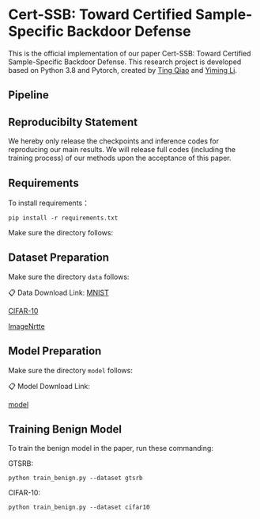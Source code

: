 # Cert-SSB: Toward Certified  Sample-Specific  Backdoor Defense

This is the official implementation of our paper Cert-SSB: Toward Certified  Sample-Specific  Backdoor Defense. This research project is developed based on Python 3.8 and Pytorch, created by [Ting Qiao](https://github.com/NcepuQiaoTing) and [Yiming Li](https://liyiming.tech/).

Pipeline
-

Reproducibilty Statement
-
We hereby only release the checkpoints and inference codes for reproducing our main results. We will release full codes (including the training process) of our methods upon the acceptance of this paper.

Requirements
-
To install requirements：

```
pip install -r requirements.txt
```

Make sure the directory follows:


Dataset Preparation
-
Make sure the directory `data` follows:

📋 Data Download Link:
[MNIST]()

[CIFAR-10](https://www.cs.toronto.edu/~kriz/cifar.html)

[ImageNrtte]()


Model Preparation
-
Make sure the directory `model` follows:

📋 Model Download Link:

[model]()

Training Benign Model
-
To train the benign model in the paper, run these commanding:

GTSRB:

```
python train_benign.py --dataset gtsrb
```

CIFAR-10:

```
python train_benign.py --dataset cifar10
```






